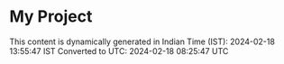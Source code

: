 # My Project

This content is dynamically generated in Indian Time (IST): 2024-02-18 13:55:47 IST
Converted to UTC: 2024-02-18 08:25:47 UTC
